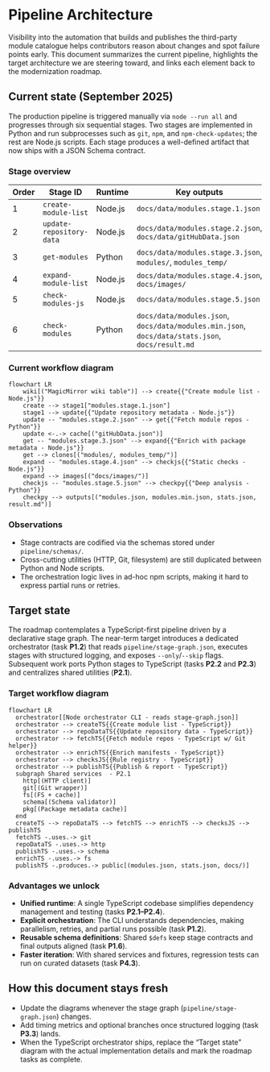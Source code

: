 # Pipeline Architecture

Visibility into the automation that builds and publishes the third-party module catalogue helps contributors reason about changes and spot failure points early. This document summarizes the current pipeline, highlights the target architecture we are steering toward, and links each element back to the modernization roadmap.

## Current state (September 2025)

The production pipeline is triggered manually via `node --run all` and progresses through six sequential stages. Two stages are implemented in Python and run subprocesses such as `git`, `npm`, and `npm-check-updates`; the rest are Node.js scripts. Each stage produces a well-defined artifact that now ships with a JSON Schema contract.

### Stage overview

| Order | Stage ID                 | Runtime | Key outputs                                                                                      |
| ----- | ------------------------ | ------- | ------------------------------------------------------------------------------------------------ |
| 1     | `create-module-list`     | Node.js | `docs/data/modules.stage.1.json`                                                                 |
| 2     | `update-repository-data` | Node.js | `docs/data/modules.stage.2.json`, `docs/data/gitHubData.json`                                    |
| 3     | `get-modules`            | Python  | `docs/data/modules.stage.3.json`, `modules/`, `modules_temp/`                                    |
| 4     | `expand-module-list`     | Node.js | `docs/data/modules.stage.4.json`, `docs/images/`                                                 |
| 5     | `check-modules-js`       | Node.js | `docs/data/modules.stage.5.json`                                                                 |
| 6     | `check-modules`          | Python  | `docs/data/modules.json`, `docs/data/modules.min.json`, `docs/data/stats.json`, `docs/result.md` |

### Current workflow diagram

```mermaid
flowchart LR
    wiki[("MagicMirror wiki table")] --> create{{"Create module list - Node.js"}}
    create --> stage1["modules.stage.1.json"]
    stage1 --> update{{"Update repository metadata - Node.js"}}
    update -- "modules.stage.2.json" --> get{{"Fetch module repos - Python"}}
    update <-.-> cache[("gitHubData.json")]
    get -- "modules.stage.3.json" --> expand{{"Enrich with package metadata - Node.js"}}
    get --> clones[("modules/, modules_temp/")]
    expand -- "modules.stage.4.json" --> checkjs{{"Static checks - Node.js"}}
    expand --> images[("docs/images/")]
    checkjs -- "modules.stage.5.json" --> checkpy{{"Deep analysis - Python"}}
    checkpy --> outputs[("modules.json, modules.min.json, stats.json, result.md")]
```

### Observations

- Stage contracts are codified via the schemas stored under `pipeline/schemas/`.
- Cross-cutting utilities (HTTP, Git, filesystem) are still duplicated between Python and Node scripts.
- The orchestration logic lives in ad-hoc npm scripts, making it hard to express partial runs or retries.

## Target state

The roadmap contemplates a TypeScript-first pipeline driven by a declarative stage graph. The near-term target introduces a dedicated orchestrator (task **P1.2**) that reads `pipeline/stage-graph.json`, executes stages with structured logging, and exposes `--only`/`--skip` flags. Subsequent work ports Python stages to TypeScript (tasks **P2.2** and **P2.3**) and centralizes shared utilities (**P2.1**).

### Target workflow diagram

```mermaid
flowchart LR
  orchestrator[[Node orchestrator CLI - reads stage-graph.json]]
  orchestrator --> createTS{{Create module list - TypeScript}}
  orchestrator --> repoDataTS{{Update repository data - TypeScript}}
  orchestrator --> fetchTS{{Fetch module repos - TypeScript w/ Git helper}}
  orchestrator --> enrichTS{{Enrich manifests - TypeScript}}
  orchestrator --> checksJS{{Rule registry - TypeScript}}
  orchestrator --> publishTS{{Publish & report - TypeScript}}
  subgraph Shared services  - P2.1
    http[(HTTP client)]
    git[(Git wrapper)]
    fs[(FS + cache)]
    schema[(Schema validator)]
    pkg[(Package metadata cache)]
  end
  createTS --> repoDataTS --> fetchTS --> enrichTS --> checksJS --> publishTS
  fetchTS -.uses.-> git
  repoDataTS -.uses.-> http
  publishTS -.uses.-> schema
  enrichTS -.uses.-> fs
  publishTS -.produces.-> public[(modules.json, stats.json, docs/)]
```

### Advantages we unlock

- **Unified runtime**: A single TypeScript codebase simplifies dependency management and testing (tasks **P2.1–P2.4**).
- **Explicit orchestration**: The CLI understands dependencies, making parallelism, retries, and partial runs possible (task **P1.2**).
- **Reusable schema definitions**: Shared `$defs` keep stage contracts and final outputs aligned (task **P1.6**).
- **Faster iteration**: With shared services and fixtures, regression tests can run on curated datasets (task **P4.3**).

## How this document stays fresh

- Update the diagrams whenever the stage graph (`pipeline/stage-graph.json`) changes.
- Add timing metrics and optional branches once structured logging (task **P3.3**) lands.
- When the TypeScript orchestrator ships, replace the “Target state” diagram with the actual implementation details and mark the roadmap tasks as complete.
